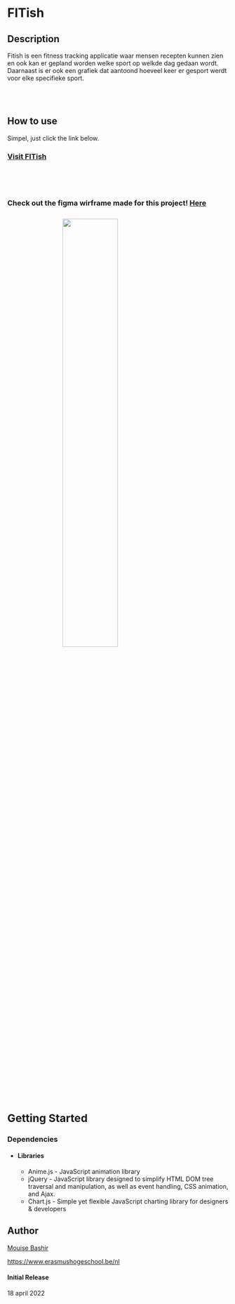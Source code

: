 <h1>FITish</h1>

<h2>Description</h2>
Fitish is een fitness tracking applicatie waar mensen recepten kunnen zien en ook kan er gepland 
worden welke sport op welkde dag gedaan wordt.
Daarnaast is er ook een grafiek dat aantoond hoeveel keer er gesport werdt voor elke specifieke 
sport.

<br><br>

<h2>How to use</h2>
<p>Simpel, just click the link below.</p>
<h3><a href="https://ehb-ti.github.io/dynamicweb-eindwerkstuk-mouise1111/">Visit FITish</a><h3>

<br><br>

<h3> Check out the figma wirframe made for this project! <a href="https://www.figma.com/file/mWg7TJ1Faf0fYVxNrQtHMq/FITish?node-id=19%3A53">Here<h3>
<img src="https://user-images.githubusercontent.com/74969971/163742585-979b67e5-1206-45e9-861b-939a0a10e388.png" style="display: block;
  margin-left: auto;
  margin-right: auto;
  width: 50%;"></img>
</a>
<br><br>

<h2>Getting Started</h2>
<h3>Dependencies</h3>
<ul>
  <li><h4>Libraries</h4></li>
    <ul>
      <li>Anime.js - JavaScript animation library</li>
      <li>jQuery - JavaScript library designed to simplify HTML DOM tree traversal and manipulation, as well as event handling, CSS animation, and Ajax. </li>
      <li>Chart.js - Simple yet flexible JavaScript charting library for designers & developers</li>
    </ul>
</ul>

<h2>Author</h2>
<a href="mailto:mouise.bashir@student.ehb.be">Mouise Bashir</a>
</br>

https://www.erasmushogeschool.be/nl

<h4>Initial Release</h4>
18 april 2022
